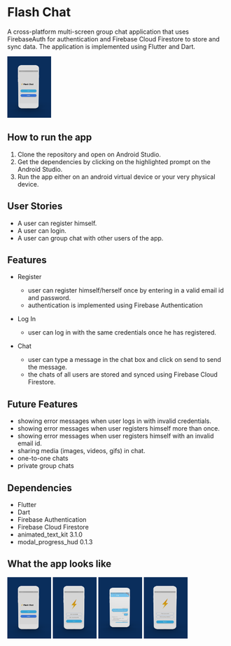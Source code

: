 # Flash Chat

A cross-platform multi-screen group chat application that uses FirebaseAuth for authentication and Firebase Cloud Firestore to store and sync data. 
The application is implemented using Flutter and Dart. 

<img src="https://raw.githubusercontent.com/MananKaur/Flash-Chat/master/images/threed_mockup%20(1).png" width="100" height="140">

## How to run the app 
1. Clone the repository and open on Android Studio.
2. Get the dependencies by clicking on the highlighted prompt on the Android Studio.
3. Run the app either on an android virtual device or your very physical device.

## User Stories
- A user can register himself.
- A user can login.
- A user can group chat with other users of the app.

## Features
- Register
   - user can register himself/herself once by entering in a valid email id and password.
   - authentication is implemented using Firebase Authentication
   
- Log In
   - user can log in with the same credentials once he has registered.
   
- Chat
   - user can type a message in the chat box and click on send to send the message.
   - the chats of all users are stored and synced using Firebase Cloud Firestore.
   
## Future Features
- showing error messages when user logs in with invalid credentials.
- showing error messages when user registers himself more than once.
- showing error messages when user registers himself with an invalid email id.
- sharing media (images, videos, gifs) in chat.
- one-to-one chats
- private group chats

##  Dependencies
- Flutter
- Dart
- Firebase Authentication
- Firebase Cloud Firestore
- animated_text_kit 3.1.0
- modal_progress_hud 0.1.3

## What the app looks like
<img src="https://raw.githubusercontent.com/MananKaur/Flash-Chat/master/images/threed_mockup%20(1).png" width="100" height="140">
<img src="https://raw.githubusercontent.com/MananKaur/Flash-Chat/master/images/threed_mockup%20(2).png" width="100" height="140">
<img src="https://raw.githubusercontent.com/MananKaur/Flash-Chat/master/images/threed_mockup%20(3).png" width="100" height="140">
<img src="https://raw.githubusercontent.com/MananKaur/Flash-Chat/master/images/threed_mockup.png" width="100" height="140">





   


